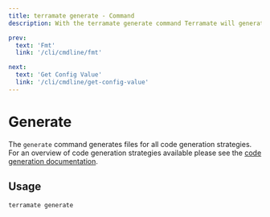 ```yaml
---
title: terramate generate - Command
description: With the terramate generate command Terramate will generate all files.

prev:
  text: 'Fmt'
  link: '/cli/cmdline/fmt'

next:
  text: 'Get Config Value'
  link: '/cli/cmdline/get-config-value'
---
```


# Generate

The `generate` command generates files for all code generation strategies. For an overview of code generation strategies available please see the [code generation documentation](../code-generation/index.md).

## Usage

`terramate generate`
